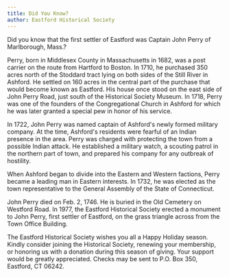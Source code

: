 ```yaml
---
title: Did You Know?
author: Eastford Historical Society
---
```


Did you know that the first settler of Eastford was Captain John Perry
of Marlborough, Mass.?

Perry, born in Middlesex County in Massachusetts in 1682, was a post
carrier on the route from Hartford to Boston. In 1710, he purchased 350
acres north of the Stoddard tract lying on both sides of the Still River
in Ashford. He settled on 160 acres in the central part of the purchase
that would become known as Eastford. His house once stood on the east
side of John Perry Road, just south of the Historical Society Museum. In
1718, Perry was one of the founders of the Congregational Church in
Ashford for which he was later granted a special pew in honor of his
service.

In 1722, John Perry was named captain of Ashford's newly formed military
company. At the time, Ashford's residents were fearful of an Indian
presence in the area. Perry was charged with protecting the town from a
possible Indian attack. He established a military watch, a scouting
patrol in the northern part of town, and prepared his company for any
outbreak of hostility.

When Ashford began to divide into the Eastern and Western factions,
Perry became a leading man in Eastern interests. In 1732, he was elected
as the town representative to the General Assembly of the State of
Connecticut.

John Perry died on Feb. 2, 1746. He is buried in the Old Cemetery on
Westford Road. In 1977, the Eastford Historical Society erected a
monument to John Perry, first settler of Eastford, on the grass triangle
across from the Town Office Building.

The Eastford Historical Society wishes you all a Happy Holiday season.
Kindly consider joining the Historical Society, renewing your
membership, or honoring us with a donation during this season of giving.
Your support would be greatly appreciated. Checks may be sent to P.O.
Box 350, Eastford, CT 06242.

